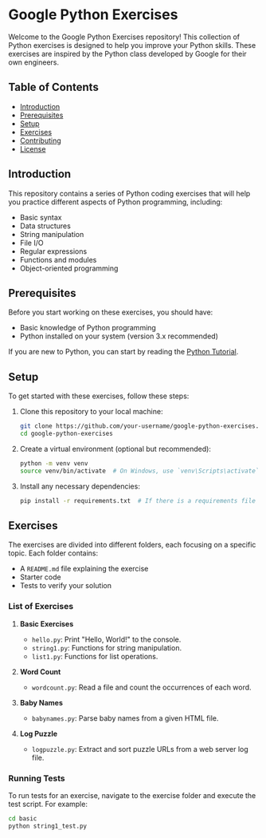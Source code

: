 # Google Python Exercises

Welcome to the Google Python Exercises repository! This collection of Python exercises is designed to help you improve your Python skills. These exercises are inspired by the Python class developed by Google for their own engineers.

## Table of Contents

- [Introduction](#introduction)
- [Prerequisites](#prerequisites)
- [Setup](#setup)
- [Exercises](#exercises)
- [Contributing](#contributing)
- [License](#license)

## Introduction

This repository contains a series of Python coding exercises that will help you practice different aspects of Python programming, including:

- Basic syntax
- Data structures
- String manipulation
- File I/O
- Regular expressions
- Functions and modules
- Object-oriented programming

## Prerequisites

Before you start working on these exercises, you should have:

- Basic knowledge of Python programming
- Python installed on your system (version 3.x recommended)

If you are new to Python, you can start by reading the [Python Tutorial](https://docs.python.org/3/tutorial/).

## Setup

To get started with these exercises, follow these steps:

1. Clone this repository to your local machine:
    ```bash
    git clone https://github.com/your-username/google-python-exercises.git
    cd google-python-exercises
    ```

2. Create a virtual environment (optional but recommended):
    ```bash
    python -m venv venv
    source venv/bin/activate  # On Windows, use `venv\Scripts\activate`
    ```

3. Install any necessary dependencies:
    ```bash
    pip install -r requirements.txt  # If there is a requirements file
    ```

## Exercises

The exercises are divided into different folders, each focusing on a specific topic. Each folder contains:

- A `README.md` file explaining the exercise
- Starter code
- Tests to verify your solution

### List of Exercises

1. **Basic Exercises**
   - `hello.py`: Print "Hello, World!" to the console.
   - `string1.py`: Functions for string manipulation.
   - `list1.py`: Functions for list operations.

2. **Word Count**
   - `wordcount.py`: Read a file and count the occurrences of each word.

3. **Baby Names**
   - `babynames.py`: Parse baby names from a given HTML file.

4. **Log Puzzle**
   - `logpuzzle.py`: Extract and sort puzzle URLs from a web server log file.

### Running Tests

To run tests for an exercise, navigate to the exercise folder and execute the test script. For example:

```bash
cd basic
python string1_test.py
